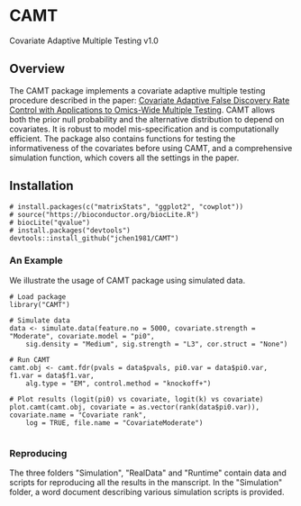 # CAMT
Covariate Adaptive Multiple Testing v1.0

## Overview
The CAMT package implements a covariate adaptive multiple testing procedure described in the paper: [Covariate Adaptive False Discovery Rate Control with
Applications to Omics-Wide Multiple Testing](https://arxiv.org/***). CAMT allows both the prior null probability and the alternative distribution to depend on covariates. 
It is robust to model mis-specification and is computationally efficient. The package also contains functions for testing the
informativeness of the covariates before using CAMT, and a comprehensive simulation function, which covers all the
settings in the paper.

## Installation         

```
# install.packages(c("matrixStats", "ggplot2", "cowplot"))
# source("https://bioconductor.org/biocLite.R")
# biocLite("qvalue")
# install.packages("devtools")
devtools::install_github("jchen1981/CAMT")
```



### An Example
We illustrate the usage of CAMT package using simulated data.

```
# Load package
library("CAMT")

# Simulate data
data <- simulate.data(feature.no = 5000, covariate.strength = "Moderate", covariate.model = "pi0",
	sig.density = "Medium", sig.strength = "L3", cor.struct = "None")
  
# Run CAMT  
camt.obj <- camt.fdr(pvals = data$pvals, pi0.var = data$pi0.var, f1.var = data$f1.var, 
	alg.type = "EM", control.method = "knockoff+")
  
# Plot results (logit(pi0) vs covariate, logit(k) vs covariate)
plot.camt(camt.obj, covariate = as.vector(rank(data$pi0.var)), covariate.name = "Covariate rank",
	log = TRUE, file.name = "CovariateModerate")
  
```

### Reproducing
The three folders "Simulation", "RealData" and "Runtime" contain data and scripts for reproducing all the results in the manscript. In the "Simulation" folder, a word document describing various simulation scripts is provided.
